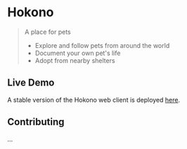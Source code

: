 # Hokono

> A place for pets
  > - Explore and follow pets from around the world
  > - Document your own pet's life
  > - Adopt from nearby shelters

## Live Demo

A stable version of the Hokono web client is deployed [here](https://hokono-90da1.firebaseapp.com).

## Contributing

...
